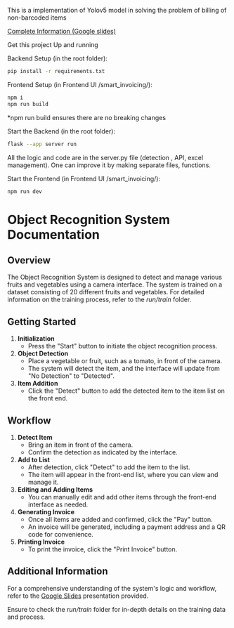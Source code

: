 <div >
<p>This is a implementation of Yolov5 model in solving the problem of billing of non-barcoded items </p>
<a href="https://docs.google.com/presentation/d/1MDFgdnaFxTpa-uoNY4t8NCto5PQ3rEBTnsMs_vVO-Mg/edit?usp=sharinghttps://docs.google.com/presentation/d/1MDFgdnaFxTpa-uoNY4t8NCto5PQ3rEBTnsMs_vVO-Mg/edit?usp=sharing">
Complete Information (Google slides)</a>

<p> Get this project Up and running</p>

<p> Backend Setup (in the root folder):</p>

```bash
pip install -r requirements.txt
```

<p> Frontend Setup (in Frontend UI
/smart_invoicing/):</p>

```bash
npm i
npm run build
```

<p> *npm run build ensures there are no breaking changes</p>

<p> Start the Backend (in the root folder):</p>

```bash
flask --app server run
```

<p> All the logic and code are in the server.py file (detection , API, excel management). One can improve it by making separate files, functions.</p>

<p> Start the Frontend  (in Frontend UI
/smart_invoicing/):</p>

```bash
npm run dev
```

<div class="container">
        <h1>Object Recognition System Documentation</h1>
        <h2>Overview</h2>
        <p>The Object Recognition System is designed to detect and manage various fruits and vegetables using a camera interface. The system is trained on a dataset consisting of 20 different fruits and vegetables. For detailed information on the training process, refer to the <em>run/train</em> folder.</p>
        
  <h2>Getting Started</h2>
  <ol>
            <li>
                <strong>Initialization</strong>
                <ul>
                    <li>Press the "Start" button to initiate the object recognition process.</li>
                </ul>
            </li>
            <li>
                <strong>Object Detection</strong>
                <ul>
                    <li>Place a vegetable or fruit, such as a tomato, in front of the camera.</li>
                    <li>The system will detect the item, and the interface will update from "No Detection" to "Detected".</li>
                </ul>
            </li>
            <li>
                <strong>Item Addition</strong>
                <ul>
                    <li>Click the "Detect" button to add the detected item to the item list on the front end.</li>
                </ul>
            </li>
        </ol>

  <h2>Workflow</h2>
  <ol>
            <li>
                <strong>Detect Item</strong>
                <ul>
                    <li>Bring an item in front of the camera.</li>
                    <li>Confirm the detection as indicated by the interface.</li>
                </ul>
            </li>
            <li>
                <strong>Add to List</strong>
                <ul>
                    <li>After detection, click "Detect" to add the item to the list.</li>
                    <li>The item will appear in the front-end list, where you can view and manage it.</li>
                </ul>
            </li>
            <li>
                <strong>Editing and Adding Items</strong>
                <ul>
                    <li>You can manually edit and add other items through the front-end interface as needed.</li>
                </ul>
            </li>
            <li>
                <strong>Generating Invoice</strong>
  <ul>
                    <li>Once all items are added and confirmed, click the "Pay" button.</li>
                    <li>An invoice will be generated, including a payment address and a QR code for convenience.</li>
  </ul>
  </li>
  <li>
                <strong>Printing Invoice</strong>
                <ul>
  <li>To print the invoice, click the "Print Invoice" button.</li>
  </ul>
  </li>
  </ol>

  <div class="additional-info">
            <h2>Additional Information</h2>
            <p>For a comprehensive understanding of the system's logic and workflow, refer to the 
            <a href="https://docs.google.com/presentation/d/1MDFgdnaFxTpa-uoNY4t8NCto5PQ3rEBTnsMs_vVO-Mg/edit?usp=sharinghttps://docs.google.com/presentation/d/1MDFgdnaFxTpa-uoNY4t8NCto5PQ3rEBTnsMs_vVO-Mg/edit?usp=sharing">
Google Slides</a>
             presentation provided.</p>
            <p>Ensure to check the <em>run/train</em> folder for in-depth details on the training data and process.</p>
  </div>
</div>
